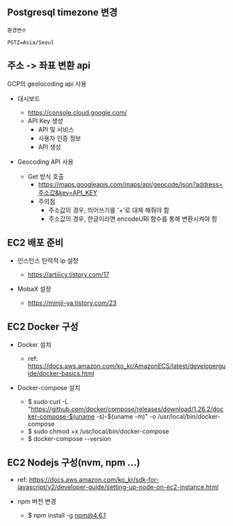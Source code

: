 ## Postgresql timezone 변경

```
환경변수

PGTZ=Asia/Seoul
```

## 주소 -> 좌표 변환 api

GCP의 geolocoding api 사용

- 대시보드

  - https://console.cloud.google.com/
  - API Key 생성
    - API 및 서비스
    - 사용자 인증 정보
    - API 생성

- Geocoding API 사용
  - Get 방식 호출
    - https://maps.googleapis.com/maps/api/geocode/json?address=주소값&key=API_KEY
    - 주의점
      - 주소값의 경우, 띄어쓰기를 '+'로 대체 해줘야 함
      - 주소값의 경우, 한글이라면 encodeURI 함수를 통해 변환시켜야 함

## EC2 배포 준비

- 인스턴스 탄력적 ip 설정

  - https://artiiicy.tistory.com/17

- MobaX 설정
  - https://minjii-ya.tistory.com/23

## EC2 Docker 구성

- Docker 설치

  - ref: https://docs.aws.amazon.com/ko_kr/AmazonECS/latest/developerguide/docker-basics.html

- Docker-compose 설치
  - $ sudo curl -L "https://github.com/docker/compose/releases/download/1.26.2/docker-compose-$(uname -s)-$(uname -m)" -o /usr/local/bin/docker-compose
  - $ sudo chmod +x /usr/local/bin/docker-compose
  - $ docker-compose --version

## EC2 Nodejs 구성(nvm, npm ...)

- ref: https://docs.aws.amazon.com/ko_kr/sdk-for-javascript/v2/developer-guide/setting-up-node-on-ec2-instance.html

- npm 버전 변경
  - $ npm install -g npm@4.6.1
